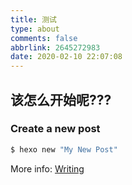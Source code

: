 ```yaml
---
title: 测试
type: about
comments: false
abbrlink: 2645272983
date: 2020-02-10 22:07:08
---
```

## 该怎么开始呢???

### Create a new post

``` bash
$ hexo new "My New Post"
```

More info: [Writing](https://hexo.io/docs/writing.html)